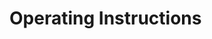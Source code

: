 # Operating Instructions

<script>
window.location.href = "https://wiki.luatos.org/iotpower/cc/usage.html";
</script>
